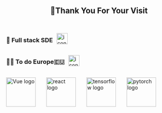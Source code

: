 <!-- 欢迎界面并展示访问次数 -->
<h2 align="center">👋Thank You For Your Visit</h2>
</br>


<div style="display: flex; align-items: center;">
  <h3>🔧 Full stack SDE</h3>
  <img src="your-image.svg" alt="icon" width="30" style="margin-left: 10px;">
</div>

<div style="display: flex; align-items: center;">
  <h3>🧑‍🎓 To do Europe🇪🇺</h3>
  <img src=".svg" alt="icon" width="30" style="margin-left: 10px;">
</div>

</br>
<div>
  <img src="https://tuchuang-1312256370.cos.ap-shanghai.myqcloud.com/vue.svg" alt="Vue logo" height="80" style="margin-right:25px;">
  <img src="https://tuchuang-1312256370.cos.ap-shanghai.myqcloud.com/React-logo-vector.svg" alt="react logo" height="80" style="margin-right:25px;">
  <img src="https://tuchuang-1312256370.cos.ap-shanghai.myqcloud.com/tensorflow.svg" alt="tensorflow logo" height="80" style="margin-right:25px;">
  <img src="https://tuchuang-1312256370.cos.ap-shanghai.myqcloud.com/pytorch-icon.svg" alt=" pytorch logo" height="80">
  </div>
  

 
 
 

